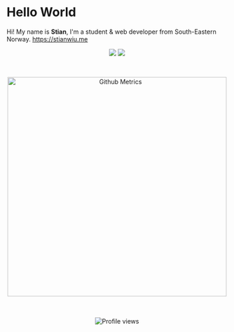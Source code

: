 # Hello World

Hi! My name is **Stian**, I'm a student & web developer from South-Eastern Norway.
https://stianwiu.me

<div align="center">
  
![](https://github-readme-stats.vercel.app/api?username=stianwiu&theme=tokyonight&show_icons=true)
![](https://github-readme-stats.vercel.app/api/top-langs/?username=stianwiu&layout=compact&theme=tokyonight&langs_count=8)
  
</div>

<br>

<p align="center">
  <img width="500" src="https://metrics.lecoq.io/stianwiu" alt="Github Metrics"><br>
</p>

<br>

<br>

<div align="center">
  <img src="https://komarev.com/ghpvc/?username=stianwiu" alt="Profile views"/>
</div>
